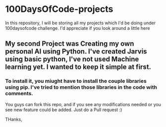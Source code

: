 # 100DaysOfCode-projects
In this repository, I will be storing all my projects which I'd be doing under 100daysofcode challenge. I'd appreciate if you look around a little here

## My second Project was Creating my own personal AI using Python. I've created Jarvis using basic python, I've not used Machine learning yet. I wanted to keep it simple at first.

### To install it, you miught have to install the couple libraries using pip. I've tried to mention those libraries in the code with comments.

You guys can fork this repo, and if you see any modifications needed or you see new feature could be added. Just do a Pull request :)

THanks,
